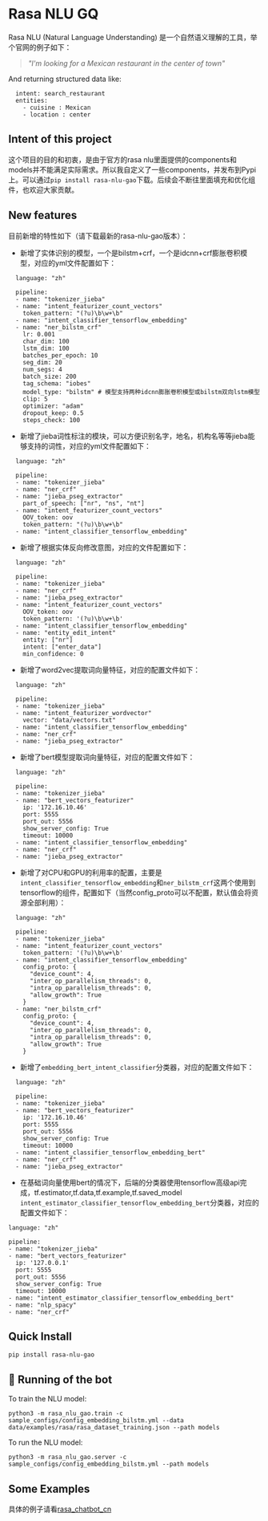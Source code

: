 # Rasa NLU GQ
Rasa NLU (Natural Language Understanding) 是一个自然语义理解的工具，举个官网的例子如下：

> *"I'm looking for a Mexican restaurant in the center of town"*

And returning structured data like:

```
  intent: search_restaurant
  entities: 
    - cuisine : Mexican
    - location : center
```

## Intent of this project
这个项目的目的和初衷，是由于官方的rasa nlu里面提供的components和models并不能满足实际需求。所以我自定义了一些components，并发布到Pypi上。可以通过`pip install rasa-nlu-gao`下载。后续会不断往里面填充和优化组件，也欢迎大家贡献。

## New features
目前新增的特性如下（请下载最新的rasa-nlu-gao版本）：
  - 新增了实体识别的模型，一个是bilstm+crf，一个是idcnn+crf膨胀卷积模型，对应的yml文件配置如下：
  ```
    language: "zh"

    pipeline:
    - name: "tokenizer_jieba"
    - name: "intent_featurizer_count_vectors"
      token_pattern: "(?u)\b\w+\b"
    - name: "intent_classifier_tensorflow_embedding"
    - name: "ner_bilstm_crf"
      lr: 0.001
      char_dim: 100
      lstm_dim: 100
      batches_per_epoch: 10
      seg_dim: 20
      num_segs: 4
      batch_size: 200
      tag_schema: "iobes"
      model_type: "bilstm" # 模型支持两种idcnn膨胀卷积模型或bilstm双向lstm模型
      clip: 5
      optimizer: "adam"
      dropout_keep: 0.5
      steps_check: 100
  ```
  - 新增了jieba词性标注的模块，可以方便识别名字，地名，机构名等等jieba能够支持的词性，对应的yml文件配置如下：
  ```
    language: "zh"

    pipeline:
    - name: "tokenizer_jieba"
    - name: "ner_crf"
    - name: "jieba_pseg_extractor"
      part_of_speech: ["nr", "ns", "nt"]
    - name: "intent_featurizer_count_vectors"
      OOV_token: oov
      token_pattern: "(?u)\b\w+\b"
    - name: "intent_classifier_tensorflow_embedding"
  ```
  - 新增了根据实体反向修改意图，对应的文件配置如下：
  ```
    language: "zh"

    pipeline:
    - name: "tokenizer_jieba"
    - name: "ner_crf"
    - name: "jieba_pseg_extractor"
    - name: "intent_featurizer_count_vectors"
      OOV_token: oov
      token_pattern: '(?u)\b\w+\b'
    - name: "intent_classifier_tensorflow_embedding"
    - name: "entity_edit_intent"
      entity: ["nr"]
      intent: ["enter_data"]
      min_confidence: 0
  ```
  - 新增了word2vec提取词向量特征，对应的配置文件如下：
  ```
    language: "zh"

    pipeline:
    - name: "tokenizer_jieba"
    - name: "intent_featurizer_wordvector"
      vector: "data/vectors.txt"
    - name: "intent_classifier_tensorflow_embedding"
    - name: "ner_crf"
    - name: "jieba_pseg_extractor"
  ```
  - 新增了bert模型提取词向量特征，对应的配置文件如下：
  ```
    language: "zh"

    pipeline:
    - name: "tokenizer_jieba"
    - name: "bert_vectors_featurizer"
      ip: '172.16.10.46'
      port: 5555
      port_out: 5556
      show_server_config: True
      timeout: 10000
    - name: "intent_classifier_tensorflow_embedding"
    - name: "ner_crf"
    - name: "jieba_pseg_extractor"
  ```
  - 新增了对CPU和GPU的利用率的配置，主要是`intent_classifier_tensorflow_embedding`和`ner_bilstm_crf`这两个使用到tensorflow的组件，配置如下（当然config_proto可以不配置，默认值会将资源全部利用）：
  ```
    language: "zh"

    pipeline:
    - name: "tokenizer_jieba"
    - name: "intent_featurizer_count_vectors"
      token_pattern: '(?u)\b\w+\b'
    - name: "intent_classifier_tensorflow_embedding"
      config_proto: {
        "device_count": 4,
        "inter_op_parallelism_threads": 0,
        "intra_op_parallelism_threads": 0,
        "allow_growth": True
      }
    - name: "ner_bilstm_crf"
      config_proto: {
        "device_count": 4,
        "inter_op_parallelism_threads": 0,
        "intra_op_parallelism_threads": 0,
        "allow_growth": True
      }
  ```
  - 新增了`embedding_bert_intent_classifier`分类器，对应的配置文件如下：
  ```
    language: "zh"

    pipeline:
    - name: "tokenizer_jieba"
    - name: "bert_vectors_featurizer"
      ip: '172.16.10.46'
      port: 5555
      port_out: 5556
      show_server_config: True
      timeout: 10000
    - name: "intent_classifier_tensorflow_embedding_bert"
    - name: "ner_crf"
    - name: "jieba_pseg_extractor"
  ```
  
   - 在基础词向量使用bert的情况下，后端的分类器使用tensorflow高级api完成，tf.estimator,tf.data,tf.example,tf.saved_model
   `intent_estimator_classifier_tensorflow_embedding_bert`分类器，对应的配置文件如下：
  ```
  language: "zh"

  pipeline:
  - name: "tokenizer_jieba"
  - name: "bert_vectors_featurizer"
    ip: '127.0.0.1'
    port: 5555
    port_out: 5556
    show_server_config: True
    timeout: 10000
  - name: "intent_estimator_classifier_tensorflow_embedding_bert"
  - name: "nlp_spacy"
  - name: "ner_crf"
  ```

## Quick Install
```
pip install rasa-nlu-gao
```

## 🤖 Running of the bot
To train the NLU model:
```
python3 -m rasa_nlu_gao.train -c sample_configs/config_embedding_bilstm.yml --data data/examples/rasa/rasa_dataset_training.json --path models
```

To run the NLU model:
```
python3 -m rasa_nlu_gao.server -c sample_configs/config_embedding_bilstm.yml --path models
```

## Some Examples
具体的例子请看[rasa_chatbot_cn](https://github.com/GaoQ1/rasa_chatbot_cn)